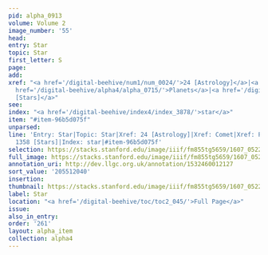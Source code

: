 ```yaml
---
pid: alpha_0913
volume: Volume 2
image_number: '55'
head:
entry: Star
topic: Star
first_letter: S
page:
add:
xref: "<a href='/digital-beehive/num1/num_0024/'>24 [Astrology]</a>|<a href='/digital-beehive/alpha1/alpha_0157/'>Comet</a>|<a
  href='/digital-beehive/alpha4/alpha_0715/'>Planets</a>|<a href='/digital-beehive/num6/num_1927/'>1358
  [Stars]</a>"
see:
index: "<a href='/digital-beehive/index4/index_3878/'>star</a>"
item: "#item-96b5d075f"
unparsed:
line: 'Entry: Star|Topic: Star|Xref: 24 [Astrology]|Xref: Comet|Xref: Planets|Xref:
  1358 [Stars]|Index: star|#item-96b5d075f'
selection: https://stacks.stanford.edu/image/iiif/fm855tg5659/1607_0522/292,2040,3060,468/full/0/default.jpg
full_image: https://stacks.stanford.edu/image/iiif/fm855tg5659/1607_0522/full/full/0/default.jpg
annotation_uri: http://dev.llgc.org.uk/annotation/1532460012127
sort_value: '205512040'
insertion:
thumbnail: https://stacks.stanford.edu/image/iiif/fm855tg5659/1607_0522/292,2040,600,180/250,/0/default.jpg
label: Star
location: "<a href='/digital-beehive/toc/toc2_045/'>Full Page</a>"
issue:
also_in_entry:
order: '261'
layout: alpha_item
collection: alpha4
---
```

